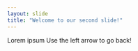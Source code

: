 ```yaml
---
layout: slide
title: "Welcome to our second slide!"
---
```

Lorem ipsum 
Use the left arrow to go back!

